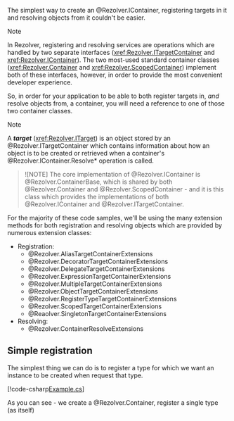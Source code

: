 ﻿The simplest way to create an @Rezolver.IContainer, registering targets in it and resolving objects from it 
couldn't be easier.

> [!NOTE]
> In Rezolver, registering and resolving services are operations which are handled by two separate interfaces 
> (<xref:Rezolver.ITargetContainer> and <xref:Rezolver.IContainer>).  The two most-used standard container classes (<xref:Rezolver.Container> and
> <xref:Rezolver.ScopedContainer>) implement both of these interfaces, however, in order to provide the
> most convenient developer experience.
> 
> So, in order for your application to be able to both register targets in, *and* resolve objects from, a
> container, you will need a reference to one of those two container classes.

> [!NOTE]
> A ***target*** (<xref:Rezolver.ITarget>) is an object stored by an @Rezolver.ITargetContainer which contains 
> information about how an object is to be created or retrieved when a container's @Rezolver.IContainer.Resolve* 
> operation is called.

> ![NOTE]
> The core implementation of @Rezolver.IContainer is @Rezolver.ContainerBase, which is shared by both 
> @Rezolver.Container and @Rezolver.ScopedContainer - and it is this class which provides the implementations of
> both @Rezolver.IContainer and @Rezolver.ITargetContainer.

For the majority of these code samples, we'll be using the many extension methods for both registration and 
resolving objects which are provided by numerous extension classes:

- Registration:
  - @Rezolver.AliasTargetContainerExtensions
  - @Rezolver.DecoratorTargetContainerExtensions
  - @Rezolver.DelegateTargetContainerExtensions
  - @Rezolver.ExpressionTargetContainerExtensions
  - @Rezolver.MultipleTargetContainerExtensions
  - @Rezolver.ObjectTargetContainerExtensions
  - @Rezolver.RegisterTypeTargetContainerExtensions
  - @Rezolver.ScopedTargetContainerExtensions
  - @Reaolver.SingletonTargetContainerExtensions
- Resolving:
  - @Rezolver.ContainerResolveExtensions

## Simple registration

The simplest thing we can do is to register a type for which we want an instance to be created
when request that type.

[!code-csharp[Example.cs](../../../../../test/Rezolver.Tests.Examples/SimpleExamples.cs#MyServiceDirect)]

As you can see - we create a @Rezolver.Container, register a single type (as itself)